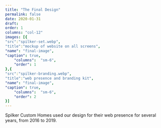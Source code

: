 ```yaml
---
title: "The Final Design"
permalink: false
date: 2020-01-31
draft: 
order: 1
columns: "col-12"
images: [{
"src":"spilker-set.webp",
"title":"mockup of website on all screens",
"name": "final-image",
"caption": true,
    "columns":  "sm-6",
    "order": 1
},{
"src":"spilker-branding.webp",
"title":"web presence and branding kit",
"name": "final-image",
"caption": true,
    "columns":  "sm-6",
    "order": 2
}]
---
```

Spilker Custom Homes used our design for their web presence for several years, from 2016 to 2019.